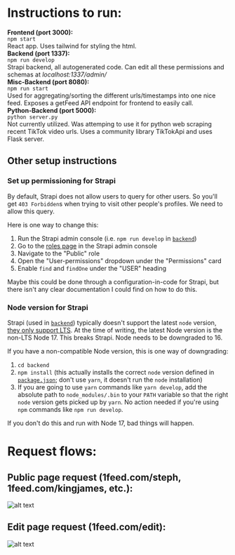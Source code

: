 # Instructions to run: <br>

**Frontend (port 3000):** <br>
`npm start` <br>
React app. Uses tailwind for styling the html. <br>
**Backend (port 1337):** <br>
`npm run develop` <br>
Strapi backend, all autogenerated code. Can edit all these permissions and schemas at _localhost:1337/admin/_ <br>
**Misc-Backend (port 8080):** <br>
`npm run start` <br>
Used for aggregating/sorting the different urls/timestamps into one nice feed. Exposes a getFeed API endpoint for frontend to easily call. <br>
**Python-Backend (port 5000):** <br>
`python server.py` <br>
Not currently utilized. Was attemping to use it for python web scraping recent TikTok video urls. Uses a community library TikTokApi and uses Flask server. <br>

## Other setup instructions

### Set up permissioning for Strapi

By default, Strapi does not allow users to query for other users. So you'll get `403 Forbidden`s when trying to visit other people's profiles. We need to allow this query.

Here is one way to change this:

1. Run the Strapi admin console (i.e. `npm run develop` in [`backend`](/backend/))
1. Go to the [roles page](http://localhost:1337/admin/settings/users-permissions/roles) in the Strapi admin console
1. Navigate to the "Public" role
1. Open the "User-permissions" dropdown under the "Permissions" card
1. Enable `find` and `findOne` under the "USER" heading

Maybe this could be done through a configuration-in-code for Strapi, but there isn't any clear documentation I could find on how to do this.

### Node version for Strapi

Strapi (used in [`backend`](/backend/)) typically doesn't support the latest `node` version, [they only support LTS](https://docs.strapi.io/developer-docs/latest/setup-deployment-guides/installation/cli.html#preparing-the-installation). At the time of writing, the latest Node version is the non-LTS Node 17. This breaks Strapi. Node needs to be downgraded to 16.

If you have a non-compatible Node version, this is one way of downgrading:

1. `cd backend`
1. `npm install` (this actually installs the correct `node` version defined in [`package.json`](backend/package.json); don't use `yarn`, it doesn't run the `node` installation)
1. If you are going to use `yarn` commands like `yarn develop`, add the absolute path to `node_modules/.bin` to your `PATH` variable so that the right `node` version gets picked up by `yarn`. No action needed if you're using `npm` commands like `npm run develop`.

If you don't do this and run with Node 17, bad things will happen.

# Request flows: <br>

## Public page request (1feed.com/steph, 1feed.com/kingjames, etc.):

![alt text](https://i.ibb.co/MkWkbkm/3ce840f1afd870882f39b10f8957b4e8.png)

## Edit page request (1feed.com/edit):

![alt text](https://i.ibb.co/TkjTTjC/editpage.png)
